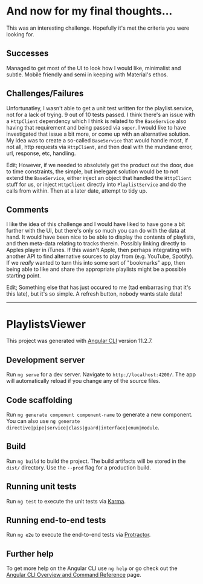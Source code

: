 # And now for my final thoughts...

This was an interesting challenge. Hopefully it's met the criteria you were looking for.

## Successes

Managed to get most of the UI to look how I would like, minimalist and subtle. Mobile friendly and semi in keeping with Material's ethos.

## Challenges/Failures

Unfortunatley, I wasn't able to get a unit test written for the playlist.service, not for a lack of trying. 9 out of 10 tests passed. I think there's an issue with a `HttpClient` dependency which I think is related to the `BaseService` also having that requirement and being passed via `super`. I would like to have investigated that issue a bit more, or come up with an alternative solution. My idea was to create a so-called `BaseService` that would handle most, if not all, http requests via `HttpClient`, and then deal with the mundane error, url, response, etc, handling.

Edit; However, if we needed to absolutely get the product out the door, due to time constraints, the simple, but inelegant solution would be to not extend the `BaseService`, either inject an object that handled the `HttpClient` stuff for us, or inject `HttpClient` directly into `PlaylistService` and do the calls from within. Then at a later date, attempt to tidy up.

## Comments

I like the idea of this challenge and I would have liked to have gone a bit further with the UI, but there's only so much you can do with the data at hand. It would have been nice to be able to display the contents of playlists, and then meta-data relating to tracks therein. Possibly linking directly to Apples player in iTunes. If this wasn't Apple, then perhaps integrating with another API to find alternative sources to play from (e.g. YouTube, Spotify). If we _really_ wanted to turn this into some sort of "bookmarks" app, then being able to like and share the appropriate playlists might be a possible starting point. 

Edit; Something else that has just occured to me (tad embarrasing that it's this late), but it's so simple. A refresh button, nobody wants stale data!

---

# PlaylistsViewer

This project was generated with [Angular CLI](https://github.com/angular/angular-cli) version 11.2.7.

## Development server

Run `ng serve` for a dev server. Navigate to `http://localhost:4200/`. The app will automatically reload if you change any of the source files.

## Code scaffolding

Run `ng generate component component-name` to generate a new component. You can also use `ng generate directive|pipe|service|class|guard|interface|enum|module`.

## Build

Run `ng build` to build the project. The build artifacts will be stored in the `dist/` directory. Use the `--prod` flag for a production build.

## Running unit tests

Run `ng test` to execute the unit tests via [Karma](https://karma-runner.github.io).

## Running end-to-end tests

Run `ng e2e` to execute the end-to-end tests via [Protractor](http://www.protractortest.org/).

## Further help

To get more help on the Angular CLI use `ng help` or go check out the [Angular CLI Overview and Command Reference](https://angular.io/cli) page.
